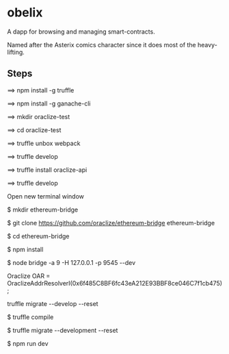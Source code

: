 # obelix

A dapp for browsing and managing smart-contracts.

Named after the Asterix comics character since it does most of the heavy-lifting.


## Steps

==> npm install -g truffle

==> npm install -g ganache-cli

==> mkdir oraclize-test

==> cd oraclize-test

==> truffle unbox webpack

==> truffle develop

==> truffle install oraclize-api

==> truffle develop

Open new terminal window

$ mkdir ethereum-bridge

$ git clone https://github.com/oraclize/ethereum-bridge ethereum-bridge

$ cd ethereum-bridge

$ npm install

$ node bridge -a 9 -H 127.0.0.1 -p 9545 --dev

Oraclize
OAR = OraclizeAddrResolverI(0x6f485C8BF6fc43eA212E93BBF8ce046C7f1cb475);


truffle migrate --develop --reset

$ truffle compile

$ truffle migrate --development --reset 

$ npm run dev
